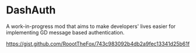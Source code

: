 # DashAuth

A work-in-progress mod that aims to make developers' lives easier for implementing GD message based authentication.

https://gist.github.com/RoootTheFox/743c983092b4db2a9fec13341d25b61f
